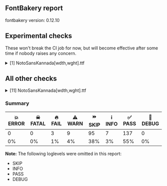 ## FontBakery report

fontbakery version: 0.12.10



## Experimental checks

These won't break the CI job for now, but will become effective after some time if nobody raises any concern.


<details><summary>[1] NotoSansKannada[wdth,wght].ttf</summary>
<div>
<details>
    <summary>🔥 <b>FAIL</b> Checking that the typoAscender exceeds the yMax of the /Agrave. <a href="https://fontbakery.readthedocs.io/en/stable/fontbakery/checks/universal.metrics.html#"></a></summary>
    <div>







* 🔥 **FAIL** <p>OS/2.sTypoAscender value should be greater than 944, but got 809 instead</p>
 [code: typoAscender]



</div>
</details>
</div>
</details>




## All other checks



<details><summary>[11] NotoSansKannada[wdth,wght].ttf</summary>
<div>
<details>
    <summary>🔥 <b>FAIL</b> Check for presence of an ARTICLE.en_us.html file <a href="https://fontbakery.readthedocs.io/en/stable/fontbakery/checks/googlefonts.description.html#"></a></summary>
    <div>







* 🔥 **FAIL** <p>This is a Noto font but it lacks an ARTICLE.en_us.html file.</p>
 [code: missing-article]



* 🔥 **FAIL** <p>This is a Noto font but it lacks a DESCRIPTION.en_us.html file.</p>
 [code: missing-description]



</div>
</details>

<details>
    <summary>🔥 <b>FAIL</b> Ensure dotted circle glyph is present and can attach marks. <a href="https://fontbakery.readthedocs.io/en/stable/fontbakery/checks/shaping.html#"></a></summary>
    <div>







* 🔥 **FAIL** <p>The following glyphs could not be attached to the dotted circle glyph:</p>
<pre><code>- acutecomb

- candrabinduknda

- gravecomb

- nuktaknda

- tildecomb

- uni0302

- uni0304

- uni0306

- uni0307

- uni0308

- uni030A

- uni030B

- uni030C

- uni0326

- uni0327

- uni0328

- uni0951

- uni0952

- uni1CD0

- uni1CD2

- uni1CDA

- uni1CF4
</code></pre>
 [code: unattached-dotted-circle-marks]



</div>
</details>

<details>
    <summary>⚠️ <b>WARN</b> Check glyphs in mark glyph class are non-spacing. <a href="https://fontbakery.readthedocs.io/en/stable/fontbakery/checks/opentype.gdef.html#"></a></summary>
    <div>







* ⚠️ **WARN** <p>The following spacing glyphs may be in the GDEF mark glyph class by mistake:
aavowelsignaltknda (unencoded), aavowelsignknda (U+0CBE), anusvaraaboverightknda (U+0CF3), auvowelsignknda (U+0CCC), basubscriptUIknda (unencoded), basubscriptaltUIknda (unencoded), basubscriptaltknda (unencoded), basubscriptknda (unencoded), basubscriptrightUIknda (unencoded), basubscriptrightknda (unencoded), baviramaknda (unencoded), bharasubscriptUIknda (unencoded), bharasubscriptaltUIknda (unencoded), bharasubscriptaltknda (unencoded), bharasubscriptknda (unencoded), bhasubscriptUIknda (unencoded), bhasubscriptaltUIknda (unencoded), bhasubscriptaltknda (unencoded), bhasubscriptknda (unencoded), bhasubscriptrightUIknda (unencoded), bhasubscriptrightknda (unencoded), casubscriptUIknda (unencoded), casubscriptaltUIknda (unencoded), casubscriptaltknda (unencoded), casubscriptknda (unencoded), chasubscriptUIknda (unencoded), chasubscriptaltUIknda (unencoded), chasubscriptaltknda (unencoded), chasubscriptknda (unencoded), darasubscriptUIknda (unencoded), darasubscriptaltUIknda (unencoded), darasubscriptaltknda (unencoded), darasubscriptknda (unencoded), dasubscriptUIknda (unencoded), dasubscriptaltUIknda (unencoded), dasubscriptaltknda (unencoded), dasubscriptknda (unencoded), ddarasubscriptUIknda (unencoded), ddarasubscriptaltUIknda (unencoded), ddarasubscriptaltknda (unencoded), ddarasubscriptknda (unencoded), ddasubscriptUIknda (unencoded), ddasubscriptaltUIknda (unencoded), ddasubscriptaltknda (unencoded), ddasubscriptknda (unencoded), ddhasubscriptUIknda (unencoded), ddhasubscriptaltUIknda (unencoded), ddhasubscriptaltknda (unencoded), ddhasubscriptknda (unencoded), dhasubscriptUIknda (unencoded), dhasubscriptaltUIknda (unencoded), dhasubscriptaltknda (unencoded), dhasubscriptknda (unencoded), evowelsignaltknda (unencoded), fasubscriptUIknda (unencoded), fasubscriptaltUIknda (unencoded), fasubscriptaltknda (unencoded), fasubscriptknda (unencoded), garasubscriptUIknda (unencoded), garasubscriptaltUIknda (unencoded), garasubscriptaltknda (unencoded), garasubscriptknda (unencoded), gasubscriptUIknda (unencoded), gasubscriptaltUIknda (unencoded), gasubscriptaltknda (unencoded), gasubscriptknda (unencoded), ghasubscriptUIknda (unencoded), ghasubscriptaltUIknda (unencoded), ghasubscriptaltknda (unencoded), ghasubscriptknda (unencoded), hasubscriptUIknda (unencoded), hasubscriptaltUIknda (unencoded), hasubscriptaltknda (unencoded), hasubscriptknda (unencoded), iivowelsignknda (U+0CC0), ivowelsignknda (U+0CBF), januktasubscriptUIknda (unencoded), januktasubscriptaltUIknda (unencoded), januktasubscriptaltknda (unencoded), januktasubscriptknda (unencoded), jasubscriptUIknda (unencoded), jasubscriptaltUIknda (unencoded), jasubscriptaltknda (unencoded), jasubscriptknda (unencoded), jhasubscriptUIknda (unencoded), jhasubscriptaltUIknda (unencoded), jhasubscriptaltknda (unencoded), jhasubscriptknda (unencoded), karasubscriptUIknda (unencoded), karasubscriptaltUIknda (unencoded), karasubscriptaltknda (unencoded), karasubscriptknda (unencoded), kasubscriptUIknda (unencoded), kasubscriptaltUIknda (unencoded), kasubscriptaltknda (unencoded), kasubscriptknda (unencoded), khasubscriptUIknda (unencoded), khasubscriptaltUIknda (unencoded), khasubscriptaltknda (unencoded), khasubscriptknda (unencoded), lasubscriptUIknda (unencoded), lasubscriptaltUIknda (unencoded), lasubscriptaltknda (unencoded), lasubscriptknda (unencoded), lengthmarkknda (U+0CD5), llasubscriptUIknda (unencoded), llasubscriptaltUIknda (unencoded), llasubscriptaltknda (unencoded), llasubscriptknda (unencoded), masubscriptUIknda (unencoded), masubscriptaltUIknda (unencoded), masubscriptaltknda (unencoded), masubscriptknda (unencoded), mayasubscriptUIknda (unencoded), mayasubscriptaltUIknda (unencoded), mayasubscriptaltknda (unencoded), mayasubscriptknda (unencoded), nasubscriptUIknda (unencoded), nasubscriptaltUIknda (unencoded), nasubscriptaltknda (unencoded), nasubscriptknda (unencoded), nasubscriptrightUIknda (unencoded), nasubscriptrightknda (unencoded), ngasubscriptUIknda (unencoded), ngasubscriptaltUIknda (unencoded), ngasubscriptaltknda (unencoded), ngasubscriptknda (unencoded), nnasubscriptUIknda (unencoded), nnasubscriptaltUIknda (unencoded), nnasubscriptaltknda (unencoded), nnasubscriptknda (unencoded), nnasubscriptrightUIknda (unencoded), nnasubscriptrightknda (unencoded), nyasubscriptUIknda (unencoded), nyasubscriptaltUIknda (unencoded), nyasubscriptaltknda (unencoded), nyasubscriptknda (unencoded), parasubscriptUIknda (unencoded), parasubscriptaltUIknda (unencoded), parasubscriptaltknda (unencoded), parasubscriptknda (unencoded), pasubscriptUIknda (unencoded), pasubscriptaltUIknda (unencoded), pasubscriptaltknda (unencoded), pasubscriptknda (unencoded), phanuktasubscriptUIknda (unencoded), phanuktasubscriptaltUIknda (unencoded), phanuktasubscriptaltknda (unencoded), phanuktasubscriptknda (unencoded), phasubscriptUIknda (unencoded), phasubscriptaltUIknda (unencoded), phasubscriptaltknda (unencoded), phasubscriptknda (unencoded), rasubscriptUIknda (unencoded), rasubscriptaltUIknda (unencoded), rasubscriptaltknda (unencoded), rasubscriptknda (unencoded), rrasubscriptUIknda (unencoded), rrasubscriptaltUIknda (unencoded), rrasubscriptaltknda (unencoded), rrasubscriptknda (unencoded), sasubscriptUIknda (unencoded), sasubscriptaltUIknda (unencoded), sasubscriptaltknda (unencoded), sasubscriptknda (unencoded), shasubscriptUIknda (unencoded), shasubscriptaltUIknda (unencoded), shasubscriptaltknda (unencoded), shasubscriptknda (unencoded), ssasubscriptUIknda (unencoded), ssasubscriptaltUIknda (unencoded), ssasubscriptaltknda (unencoded), ssasubscriptknda (unencoded), ssasubscriptrightUIknda (unencoded), ssasubscriptrightknda (unencoded), tarasubscriptUIknda (unencoded), tarasubscriptaltUIknda (unencoded), tarasubscriptaltknda (unencoded), tarasubscriptknda (unencoded), tasubscriptUIknda (unencoded), tasubscriptaltUIknda (unencoded), tasubscriptaltknda (unencoded), tasubscriptknda (unencoded), tayasubscriptUIknda (unencoded), tayasubscriptaltUIknda (unencoded), tayasubscriptaltknda (unencoded), tayasubscriptknda (unencoded), thasubscriptUIknda (unencoded), thasubscriptaltUIknda (unencoded), thasubscriptaltknda (unencoded), thasubscriptknda (unencoded), ttarasubscriptUIknda (unencoded), ttarasubscriptaltUIknda (unencoded), ttarasubscriptaltknda (unencoded), ttarasubscriptknda (unencoded), ttasubscriptUIknda (unencoded), ttasubscriptaltUIknda (unencoded), ttasubscriptaltknda (unencoded), ttasubscriptknda (unencoded), tthasubscriptUIknda (unencoded), tthasubscriptaltUIknda (unencoded), tthasubscriptaltknda (unencoded), tthasubscriptknda (unencoded), uuvowelsignalt2knda (unencoded), uuvowelsignaltknda (unencoded), uuvowelsignknda (U+0CC2), uuvowelsignlaknda (unencoded), uvowelsignalt2knda (unencoded), uvowelsignaltknda (unencoded), uvowelsignknda (U+0CC1), uvowelsignlaknda (unencoded), vasubscriptUIknda (unencoded), vasubscriptaltUIknda (unencoded), vasubscriptaltknda (unencoded), vasubscriptknda (unencoded), visargaknda (U+0C83), yasubscriptUIknda (unencoded), yasubscriptaltUIknda (unencoded), yasubscriptaltknda (unencoded) and yasubscriptknda (unencoded)</p>
 [code: spacing-mark-glyphs]



</div>
</details>

<details>
    <summary>⚠️ <b>WARN</b> Check mark characters are in GDEF mark glyph class. <a href="https://fontbakery.readthedocs.io/en/stable/fontbakery/checks/opentype.gdef.html#"></a></summary>
    <div>







* ⚠️ **WARN** <p>The following mark characters could be in the GDEF mark glyph class:
llvocalicvowelsignknda (U+0CE3), lvocalicvowelsignknda (U+0CE2) and viramaknda (U+0CCD)</p>
 [code: mark-chars]



</div>
</details>

<details>
    <summary>⚠️ <b>WARN</b> Check GDEF mark glyph class doesn't have characters that are not marks. <a href="https://fontbakery.readthedocs.io/en/stable/fontbakery/checks/opentype.gdef.html#"></a></summary>
    <div>







* ⚠️ **WARN** <p>The following non-mark characters should not be in the GDEF mark glyph class:
U+0C83, U+0CBE, U+0CC0, U+0CC1, U+0CC2, U+0CC8, U+0CCA, U+0CCB, U+0CD5 and U+0CF3</p>
 [code: non-mark-chars]



</div>
</details>

<details>
    <summary>⚠️ <b>WARN</b> Does the font contain a soft hyphen? <a href="https://fontbakery.readthedocs.io/en/stable/fontbakery/checks/universal.glyphset.html#"></a></summary>
    <div>







* ⚠️ **WARN** <p>This font has a 'Soft Hyphen' character.</p>
 [code: softhyphen]



</div>
</details>

<details>
    <summary>⚠️ <b>WARN</b> Check font contains no unreachable glyphs <a href="https://fontbakery.readthedocs.io/en/stable/fontbakery/checks/universal.glyphset.html#"></a></summary>
    <div>







* ⚠️ **WARN** <p>The following glyphs could not be reached by codepoint or substitution rules:</p>
<pre><code>- ailengthmarkUIknda

- ailengthmarkaltUIknda

- aivowelsignUIknda

- backslash.UIknda

- bar.UIknda

- basubscriptUIknda

- basubscriptaltUIknda

- basubscriptrightUIknda

- bharasubscriptUIknda

- bharasubscriptaltUIknda

- bhasubscriptUIknda

- bhasubscriptaltUIknda

- bhasubscriptrightUIknda

- braceleft.UIknda

- braceright.UIknda

- bracketleft.UIknda

- bracketright.UIknda

- casubscriptUIknda

- casubscriptaltUIknda

- casubscriptrightUIknda

- chasubscriptUIknda

- chasubscriptaltUIknda

- chasubscriptrightUIknda

- darasubscriptUIknda

- darasubscriptaltUIknda

- dasubscriptUIknda

- dasubscriptaltUIknda

- dasubscriptrightUIknda

- ddarasubscriptUIknda

- ddarasubscriptaltUIknda

- ddasubscriptUIknda

- ddasubscriptaltUIknda

- ddasubscriptrightUIknda

- ddhasubscriptUIknda

- ddhasubscriptaltUIknda

- ddhasubscriptrightUIknda

- dhasubscriptUIknda

- dhasubscriptaltUIknda

- dhasubscriptrightUIknda

- fasubscriptUIknda

- fasubscriptaltUIknda

- fasubscriptrightUIknda

- garasubscriptUIknda

- garasubscriptaltUIknda

- gasubscriptUIknda

- gasubscriptaltUIknda

- gasubscriptrightUIknda

- ghasubscriptUIknda

- ghasubscriptaltUIknda

- ghasubscriptrightUIknda

- hasubscriptUIknda

- hasubscriptaltUIknda

- hasubscriptrightUIknda

- januktasubscriptUIknda

- januktasubscriptaltUIknda

- januktasubscriptrightUIknda

- janyaUIknda

- janyanocrestUIknda

- janyaviramaUIknda

- janyevowelUIknda

- janyivowelUIknda

- jasubscriptUIknda

- jasubscriptaltUIknda

- jasubscriptrightUIknda

- jhasubscriptUIknda

- jhasubscriptaltUIknda

- jhasubscriptrightUIknda

- karasubscriptUIknda

- karasubscriptaltUIknda

- kassaUIknda

- kassanocrestUIknda

- kassaviramaUIknda

- kassevowelUIknda

- kassivowelUIknda

- kasubscriptUIknda

- kasubscriptaltUIknda

- kasubscriptrightUIknda

- khasubscriptUIknda

- khasubscriptaltUIknda

- khasubscriptrightUIknda

- lasubscriptUIknda

- lasubscriptaltUIknda

- lasubscriptrightUIknda

- llasubscriptUIknda

- llasubscriptaltUIknda

- llasubscriptrightUIknda

- llvocalicvowelsignUIknda

- llvocalicvowelsignaltUIknda

- lvocalicvowelsignUIknda

- lvocalicvowelsignaltUIknda

- masubscriptUIknda

- masubscriptaltUIknda

- masubscriptlengthmarkUIknda

- masubscriptlengthmarkaltUIknda

- masubscriptrightUIknda

- masubscriptrvocalicUIknda

- masubscriptrvocalicaltUIknda

- mayasubscriptUIknda

- mayasubscriptaltUIknda

- nasubscriptUIknda

- nasubscriptaltUIknda

- nasubscriptrightUIknda

- ngasubscriptUIknda

- ngasubscriptaltUIknda

- ngasubscriptrightUIknda

- nnasubscriptUIknda

- nnasubscriptaltUIknda

- nnasubscriptrightUIknda

- nyasubscriptUIknda

- nyasubscriptaltUIknda

- nyasubscriptrightUIknda

- parasubscriptUIknda

- parasubscriptaltUIknda

- parenleft.UIknda

- parenright.UIknda

- pasubscriptUIknda

- pasubscriptaltUIknda

- pasubscriptrightUIknda

- phanuktasubscriptUIknda

- phanuktasubscriptaltUIknda

- phanuktasubscriptrightUIknda

- phasubscriptUIknda

- phasubscriptaltUIknda

- phasubscriptrightUIknda

- question

- rasubscriptUIknda

- rasubscriptaltUIknda

- rasubscriptlengthmarkUIknda

- rasubscriptlengthmarkaltUIknda

- rasubscriptrightUIknda

- rrasubscriptUIknda

- rrasubscriptaltUIknda

- rrasubscriptrightUIknda

- rrvocalicvowelsignUIknda

- rrvocalicvowelsignaltUIknda

- rvocalicvowelsignUIknda

- rvocalicvowelsignaltUIknda

- sasubscriptUIknda

- sasubscriptaltUIknda

- sasubscriptrightUIknda

- shasubscriptUIknda

- shasubscriptaltUIknda

- shasubscriptrightUIknda

- slash.UIknda

- ssasubscriptUIknda

- ssasubscriptaltUIknda

- ssasubscriptrightUIknda

- tarasubscriptUIknda

- tarasubscriptaltUIknda

- tasubscriptUIknda

- tasubscriptaltUIknda

- tasubscriptlengthmarkUIknda

- tasubscriptlengthmarkaltUIknda

- tasubscriptrightUIknda

- tasubscriptrvocalicUIknda

- tasubscriptrvocalicaltUIknda

- tayasubscriptUIknda

- tayasubscriptaltUIknda

- thasubscriptUIknda

- thasubscriptaltUIknda

- thasubscriptrightUIknda

- ttarasubscriptUIknda

- ttarasubscriptaltUIknda

- ttasubscriptUIknda

- ttasubscriptaltUIknda

- ttasubscriptrightUIknda

- tthasubscriptUIknda

- tthasubscriptaltUIknda

- tthasubscriptrightUIknda

- vasubscriptUIknda

- vasubscriptaltUIknda

- vasubscriptrightUIknda

- yasubscriptUIknda

- yasubscriptaltUIknda

- yasubscriptrightUIknda
</code></pre>
 [code: unreachable-glyphs]



</div>
</details>

<details>
    <summary>⚠️ <b>WARN</b> Validate size, and resolution of article images, and ensure article page has minimum length and includes visual assets. <a href="https://fontbakery.readthedocs.io/en/stable/fontbakery/checks/googlefonts.article.html#"></a></summary>
    <div>







* ⚠️ **WARN** <p>Family metadata at fonts/NotoSansKannada/googlefonts/variable-ttf does not have an article.</p>
 [code: lacks-article]



</div>
</details>

<details>
    <summary>⚠️ <b>WARN</b> Check for codepoints not covered by METADATA subsets. <a href="https://fontbakery.readthedocs.io/en/stable/fontbakery/checks/googlefonts.subsets.html#"></a></summary>
    <div>







* ⚠️ **WARN** <p>The following codepoints supported by the font are not covered by
any subsets defined in the font's metadata file, and will never
be served. You can solve this by either manually adding additional
subset declarations to METADATA.pb, or by editing the glyphset
definitions.</p>
<ul>
<li>U+02C7 CARON: try adding one of: yi, tifinagh, canadian-aboriginal</li>
<li>U+02C9 MODIFIER LETTER MACRON: not included in any glyphset definition</li>
<li>U+02D8 BREVE: try adding one of: yi, canadian-aboriginal</li>
<li>U+02D9 DOT ABOVE: try adding one of: yi, canadian-aboriginal</li>
<li>U+02DB OGONEK: try adding one of: yi, canadian-aboriginal</li>
<li>U+02DD DOUBLE ACUTE ACCENT: not included in any glyphset definition</li>
<li>U+0302 COMBINING CIRCUMFLEX ACCENT: try adding one of: tifinagh, cherokee, math, coptic</li>
<li>U+0306 COMBINING BREVE: try adding one of: old-permic, tifinagh</li>
<li>U+0307 COMBINING DOT ABOVE: try adding one of: tifinagh, coptic, malayalam, canadian-aboriginal, old-permic, tai-le, syriac, math</li>
<li>U+030A COMBINING RING ABOVE: try adding syriac</li>
<li>U+030B COMBINING DOUBLE ACUTE ACCENT: try adding one of: cherokee, osage</li>
<li>U+030C COMBINING CARON: try adding one of: cherokee, tai-le</li>
<li>U+0326 COMBINING COMMA BELOW: not included in any glyphset definition</li>
<li>U+0327 COMBINING CEDILLA: not included in any glyphset definition</li>
<li>U+0328 COMBINING OGONEK: not included in any glyphset definition</li>
<li>U+1CF5 VEDIC SIGN JIHVAMULIYA: try adding one of: devanagari, bengali</li>
<li>U+2010 HYPHEN: try adding one of: yi, coptic, hebrew, arabic, kayah-li, cham, lisu, sundanese, kaithi, armenian, syloti-nagri, kharoshthi, sora-sompeng</li>
</ul>
<p>Or you can add the above codepoints to one of the subsets supported by the font: <code>kannada</code>, <code>latin</code>, <code>latin-ext</code></p>
 [code: unreachable-subsetting]



</div>
</details>

<details>
    <summary>⚠️ <b>WARN</b> Ensure soft_dotted characters lose their dot when combined with marks that replace the dot. <a href="https://fontbakery.readthedocs.io/en/stable/fontbakery/checks/shaping.html#"></a></summary>
    <div>







* ⚠️ **WARN** <p>The dot of soft dotted characters used in orthographies <em>must</em> disappear in the following strings: į̀ į́ į̂ į̃ į̄ į̌</p>
<p>The dot of soft dotted characters <em>should</em> disappear in other cases, for example: į̆ į̇ į̈ į̊ į̋ į̦̀ į̦́ į̦̂ į̦̃ į̦̄ į̦̆ į̦̇ į̦̈ į̦̊ į̦̋ į̦̌ į̧̀ į̧́ į̧̂ į̧̃</p>
<p>Your font fully covers the following languages that require the soft-dotted feature: Lithuanian (Latn, 2,357,094 speakers), Dutch (Latn, 31,709,104 speakers).</p>
<p>Your font does <em>not</em> cover the following languages that require the soft-dotted feature: Mfumte (Latn, 79,000 speakers), Zapotec (Latn, 490,000 speakers), Gulay (Latn, 250,478 speakers), Fur (Latn, 1,230,163 speakers), Southern Kisi (Latn, 360,000 speakers), Aghem (Latn, 38,843 speakers), Yala (Latn, 200,000 speakers), Koonzime (Latn, 40,000 speakers), Bafut (Latn, 158,146 speakers), Sar (Latn, 500,000 speakers), Ma’di (Latn, 584,000 speakers), Nateni (Latn, 100,000 speakers), Lugbara (Latn, 2,200,000 speakers), Avokaya (Latn, 100,000 speakers), Ngbaka (Latn, 1,020,000 speakers), Ebira (Latn, 2,200,000 speakers), Cicipu (Latn, 44,000 speakers), Bete-Bendi (Latn, 100,000 speakers), Makaa (Latn, 221,000 speakers), Basaa (Latn, 332,940 speakers), Igbo (Latn, 27,823,640 speakers), Kom (Latn, 360,685 speakers), Ejagham (Latn, 120,000 speakers), Mundani (Latn, 34,000 speakers), South Central Banda (Latn, 244,000 speakers), Kpelle, Guinea (Latn, 622,000 speakers), Navajo (Latn, 166,319 speakers), Mango (Latn, 77,000 speakers), Dan (Latn, 1,099,244 speakers), Belarusian (Cyrl, 10,064,517 speakers), Nzakara (Latn, 50,000 speakers), Vute (Latn, 21,000 speakers), Dii (Latn, 71,000 speakers), Ekpeye (Latn, 226,000 speakers), Ijo, Southeast (Latn, 2,471,000 speakers), Ukrainian (Cyrl, 29,273,587 speakers).</p>
 [code: soft-dotted]



</div>
</details>

<details>
    <summary>⚠️ <b>WARN</b> Ensure fonts have ScriptLangTags declared on the 'meta' table. <a href="https://fontbakery.readthedocs.io/en/stable/fontbakery/checks/googlefonts.meta.html#"></a></summary>
    <div>







* ⚠️ **WARN** <p>This font file does not have a 'meta' table.</p>
 [code: lacks-meta-table]



</div>
</details>
</div>
</details>




### Summary

| 💥 ERROR | ☠ FATAL | 🔥 FAIL | ⚠️ WARN | ⏩ SKIP | ℹ️ INFO | ✅ PASS | 🔎 DEBUG | 
| ---|---|---|---|---|---|---|---|
| 0 | 0 | 3 | 9 | 95 | 7 | 137 | 0 | 
| 0% | 0% | 1% | 4% | 38% | 3% | 55% | 0% | 



**Note:** The following loglevels were omitted in this report:


* SKIP
* INFO
* PASS
* DEBUG
